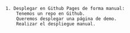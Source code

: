

    1. Desplegar en Github Pages de forma manual:
        Tenemos un repo en Github.
        Queremos desplegar una página de demo.
        Realizar el despliegue manual.
